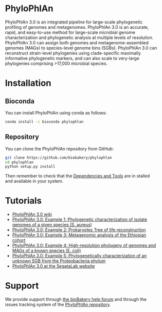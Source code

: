 # PhyloPhlAn

PhyloPhlAn 3.0 is an integrated pipeline for large-scale phylogenetic profiling of genomes and metagenomes.
PhyloPhlAn 3.0 is an accurate, rapid, and easy-to-use method for large-scale microbial genome characterization and phylogenetic analysis at multiple levels of resolution.
PhyloPhlAn 3.0 can assign both genomes and metagenome-assembled genomes (MAGs) to species-level genome bins (SGBs).
PhyloPhlAn 3.0 can reconstruct strain-level phylogenies using clade-specific maximally informative phylogenetic markers, and can also scale to very-large phylogenies comprising >17,000 microbial species.

# Installation

## Bioconda

You can install PhyloPhlAn using conda as follows:

~~~Bash
conda install -c bioconda phylophlan
~~~


## Repository

You can clone the PhyloPhlAn repository from GitHub:

~~~Bash
git clone https://github.com/biobakery/phylophlan
cd phylophlan
python setup.py install
~~~

Then remember to check that the [Dependencies and Tools](https://github.com/biobakery/phylophlan/wiki#requirements) are in stalled and available in your system.


# Tutorials

* [PhyloPhlAn 3.0 wiki](https://github.com/biobakery/phylophlan/wiki)
* [PhyloPhlAn 3.0: Example 1: Phylogenetic characterization of isolate genomes of a given species (S. aureus)](https://github.com/biobakery/PhyloPhlAn/wiki/PhyloPhlAn-3.0:-Example-01:-S.-aureus)
* [PhyloPhlAn 3.0: Example 2: Prokaryotes Tree of life reconstruction](https://github.com/biobakery/PhyloPhlAn/wiki/PhyloPhlAn-3.0:-Example-02:-Tree-of-life)
* [PhyloPhlAn 3.0: Example 3: Metagenomic analysis of the Ethiopian cohort](https://github.com/biobakery/PhyloPhlAn/wiki/PhyloPhlAn-3.0:-Example-03:-Metagenomic-application)
* [PhyloPhlAn 3.0: Example 4: High-resolution phylogeny of genomes and MAGs of a known species (E. coli)](https://github.com/biobakery/PhyloPhlAn/wiki/PhyloPhlAn-3.0:-Example-04:-E.-coli)
* [PhyloPhlAn 3.0: Example 5: Phylogenetically characterization of an unknown SGB from the Proteobacteria phylum](https://github.com/biobakery/PhyloPhlAn/wiki/PhyloPhlAn-3.0:-Example-05:-Proteobacteria)
* [PhyloPhlAn 3.0 at the SegataLab website](https://segatalab.github.io/tools/phylophlan3)


# Support

We provide support through [the bioBakery help forum](https://forum.biobakery.org/) and through the issues tracking system of the [PhyloPhlAn repository](https://github.com/biobakery/phylophlan/issues).
